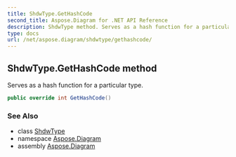 ```yaml
---
title: ShdwType.GetHashCode
second_title: Aspose.Diagram for .NET API Reference
description: ShdwType method. Serves as a hash function for a particular type
type: docs
url: /net/aspose.diagram/shdwtype/gethashcode/
---
```

## ShdwType.GetHashCode method

Serves as a hash function for a particular type.

```csharp
public override int GetHashCode()
```

### See Also

* class [ShdwType](../)
* namespace [Aspose.Diagram](../../shdwtype/)
* assembly [Aspose.Diagram](../../../)


